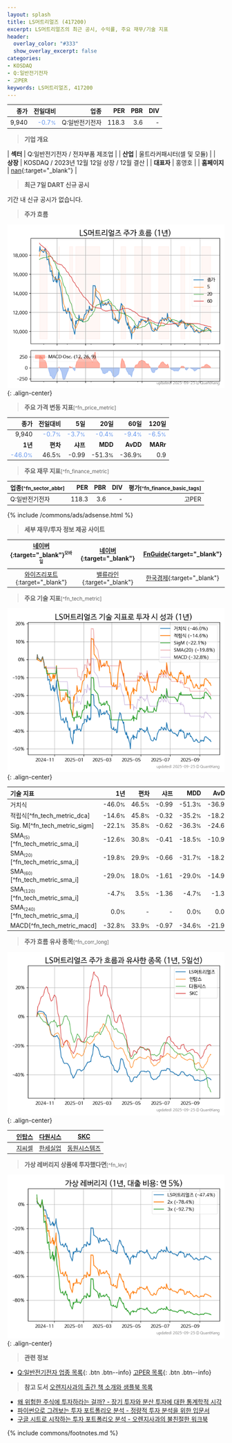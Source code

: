 ```yaml
---
layout: splash
title: LS머트리얼즈 (417200)
excerpt: LS머트리얼즈의 최근 공시, 수익률, 주요 재무/기술 지표
header:
  overlay_color: "#333"
  show_overlay_excerpt: false
categories:
- KOSDAQ
- Q:일반전기전자
- 고PER
keywords: LS머트리얼즈, 417200
---
```


| **종가** | **전일대비** | **업종** | **PER** | **PBR** | **DIV** |
| -------: | -----------: | -------: | ------: | ------: | ------: |
| 9,940 | <span style="color: cornflowerblue">-0.7<small>%</small></span> | Q:일반전기전자 | 118.3 | 3.6 | - |

<!-- more -->


> **기업 개요**<a id="company"></a>

| <span style="white-space:nowrap;">**섹터**</span> | Q:일반전기전자 / 전자부품 제조업 |
| <span style="white-space:nowrap;">**산업**</span> | 울트라커패시터(셀 및 모듈) |
| <span style="white-space:nowrap;">**상장**</span> | KOSDAQ / 2023년 12월 12일 상장 / 12월 결산 |
| <span style="white-space:nowrap;">**대표자**</span> | 홍영호 |
| <span style="white-space:nowrap;">**홈페이지**</span> | [nan](nan){:target="_blank"} |


> **최근 7일 DART 신규 공시**<a id="dart"></a>

기간 내 신규 공시가 없습니다.


> **주가 흐름**<a id="price"></a>

![417200](/stock/images/417200.png){: .align-center}


> **주요 가격 변동 지표**<small>[^fn_price_metric]</small>

| **종가** | **전일대비** | **5일** | **20일** | **60일** | **120일** |
| -------: | -----------: | ------: | -------: | -------: | --------: |
| 9,940 | <span style="color: cornflowerblue">-0.7<small>%</small></span> | <span style="color: cornflowerblue">-3.7<small>%</small></span> | <span style="color: cornflowerblue">-0.4<small>%</small></span> | <span style="color: cornflowerblue">-9.4<small>%</small></span> | <span style="color: cornflowerblue">-6.5<small>%</small></span> |
| **1년** | **편차** | **샤프** | **MDD** | **AvDD** | **MARr** |
| <span style="color: cornflowerblue">-46.0<small>%</small></span> | 46.5<small>%</small> | -0.99 | -51.3<small>%</small> | -36.9<small>%</small> | 0.9 |


> **주요 재무 지표**<small>[^fn_finance_metric]</small>

| **업종**<small>[^fn_sector_abbr]</small> | **PER** | **PBR** | **DIV** | **평가**<small>[^fn_finance_basic_tags]</small> |
| :--------------------------------------- | ------: | ------: | ------: | ----------------------------------------------: |
| Q:일반전기전자 | 118.3 | 3.6 | - | 고PER |



{% include /commons/ads/adsense.html %}

> **세부 재무/투자 정보 제공 사이트**

| [네이버](https://m.stock.naver.com/domestic/stock/417200/finance/summary){:target="_blank"}<sup><small>모바일</small></sup> | [네이버](https://finance.naver.com/item/coinfo.naver?code=417200){:target="_blank"} | [FnGuide](https://comp.fnguide.com/SVO2/ASP/SVD_Invest.asp?gicode=A417200&MenuYn=Y){:target="_blank"} |
| :---: | :---: | :---: |
| [와이즈리포트](https://comp.wisereport.co.kr/company/c1040001.aspx?cmp_cd=417200){:target="_blank"} | [밸류라인](https://www.valueline.co.kr/finance/summary/417200){:target="_blank"} | [한국경제](https://markets.hankyung.com/stock/417200/financial-summary){:target="_blank"} |


> **주요 기술 지표**<small>[^fn_tech_metric]</small>


![417200](/stock/images/417200_tech.png){: .align-center}

| **기술 지표** | **1년** | **편차** | **샤프** | **MDD** | **AvDD** |
| :------------ | ------: | -----------: | -------: | ------: | -------: |
| 거치식 | -46.0<small>%</small> | 46.5<small>%</small> | -0.99 | -51.3<small>%</small> | -36.9<small>%</small> |
| 적립식[^fn_tech_metric_dca] | -14.6<small>%</small> | 45.8<small>%</small> | -0.32 | -35.2<small>%</small> | -18.2<small>%</small> |
| Sig. M[^fn_tech_metric_sigm] | -22.1<small>%</small> | 35.8<small>%</small> | -0.62 | -36.3<small>%</small> | -24.6<small>%</small> |
| SMA<small><sub>(5)</sub></small>[^fn_tech_metric_sma_i] | -12.6<small>%</small> | 30.8<small>%</small> | -0.41 | -18.5<small>%</small> | -10.9<small>%</small> |
| SMA<small><sub>(20)</sub></small>[^fn_tech_metric_sma_i] | -19.8<small>%</small> | 29.9<small>%</small> | -0.66 | -31.7<small>%</small> | -18.2<small>%</small> |
| SMA<small><sub>(60)</sub></small>[^fn_tech_metric_sma_i] | -29.0<small>%</small> | 18.0<small>%</small> | -1.61 | -29.0<small>%</small> | -14.9<small>%</small> |
| SMA<small><sub>(120)</sub></small>[^fn_tech_metric_sma_i] | -4.7<small>%</small> | 3.5<small>%</small> | -1.36 | -4.7<small>%</small> | -1.3<small>%</small> |
| SMA<small><sub>(240)</sub></small>[^fn_tech_metric_sma_i] | 0.0<small>%</small> | - | - | 0.0<small>%</small> | 0.0<small>%</small> |
| MACD[^fn_tech_metric_macd] | -32.8<small>%</small> | 33.9<small>%</small> | -0.97 | -34.6<small>%</small> | -21.9<small>%</small> |


> **주가 흐름 유사 종목**<a id="corr"></a><small>[^fn_corr_long]</small>

![417200](/stock/images/417200_corr.png){: .align-center}

|       | [인탑스](/049070/) | [다원시스](/068240/) | [SKC](/011790/) |
| :---: | :------------------------------------: | :------------------------------------: | :------------------------------------: |
|       | [지씨셀](/144510/) | [한세실업](/105630/) | [동원시스템즈](/014820/) |


> **가상 레버리지 상품에 투자했다면**<a id="2x"></a><small>[^fn_lev]</small>

![417200](/stock/images/417200_2x.png){: .align-center}


> **관련 정보**

- [Q:일반전기전자 업종 목록](/stats/sector/kosdaq_업종_일반전기전자_종목/){: .btn .btn--info} [고PER 목록](/fn/fn_high_per/){: .btn .btn--info}

> **참고 도서** [오렌지사과의 출간 책 소개와 샘플북 목록](https://kongdori.tistory.com/691)

- [왜 위험한 주식에 투자하라는 걸까? - 장기 투자와 분산 투자에 대한 통계학적 시각](https://kongdori.tistory.com/421)
- [파이썬으로 그려보는 투자 포트폴리오 분석  - 정량적 투자 분석을 위한 입문서](https://kongdori.tistory.com/643)
- [구글 시트로 시작하는 투자 포트폴리오 분석 - 오렌지사과의 불친절한 워크북](https://kongdori.tistory.com/449)


{% include commons/footnotes.md %}
